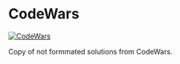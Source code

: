 # CodeWars
[![CodeWars](https://www.codewars.com/users/tangweikun/badges/large)](https://www.codewars.com/users/tangweikun)

Copy of not formmated solutions from CodeWars.
